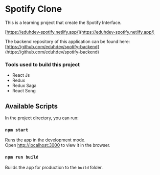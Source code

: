 # Spotify Clone
This is a learning project that create the Spotify Interface.

[https://eduhdev-spotify.netlify.app/](https://eduhdev-spotify.netlify.app/)

The backend repository of this application can be found here: [https://github.com/eduhdev/spotify-backend](https://github.com/eduhdev/spotify-backend)

### Tools used to build this project
* React Js
* Redux
* Redux Saga
* React Song

## Available Scripts

In the project directory, you can run:

### `npm start`

Runs the app in the development mode.<br>
Open [http://localhost:3000](http://localhost:3000) to view it in the browser.

### `npm run build`

Builds the app for production to the `build` folder.<br>
